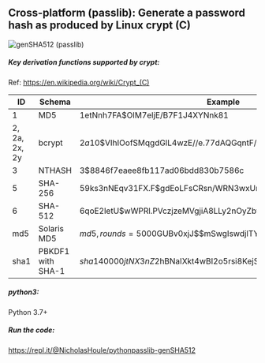 ## Cross-platform (passlib): Generate a password hash as produced by Linux crypt (C)

![genSHA512 (passlib)](https://github.com/nicholashoule/passlibSHA512/workflows/genSHA512%20(passlib)/badge.svg?branch=master)

##### Key derivation functions supported by crypt:

Ref: https://en.wikipedia.org/wiki/Crypt_(C)

| ID             | Schema            | Example                             |
|----------------|-------------------|-------------------------------------|
|  1             | MD5               | $1$etNnh7FA$OlM7eljE/B7F1J4XYNnk81  |
|  2, 2a, 2x, 2y | bcrypt            | $2a$10$VIhIOofSMqgdGlL4wzE//e.77dAQGqntF/1dT7bqCrVtquInWy2qi |
|  3             | NTHASH            | $3$$8846f7eaee8fb117ad06bdd830b7586c |
|  5             | SHA-256           | $5$9ks3nNEqv31FX.F$gdEoLFsCRsn/WRN3wxUnzfeZLoooVlzeF4WjLomTRFD |
|  6             | SHA-512           | $6$qoE2letU$wWPRl.PVczjzeMVgjiA8LLy2nOyZbf7Amj3qLIL978o18gb... |
| md5            | Solaris MD5       | $md5,rounds=5000$GUBv0xjJ$$mSwgIswdjlTY0YxV7HBVm0 |
| sha1           | PBKDF1 with SHA-1 | $sha1$40000$jtNX3nZ2$hBNaIXkt4wBI2o5rsi8KejSjNqIq |

##### python3:

Python 3.7+

##### Run the code:
https://repl.it/@NicholasHoule/pythonpasslib-genSHA512
